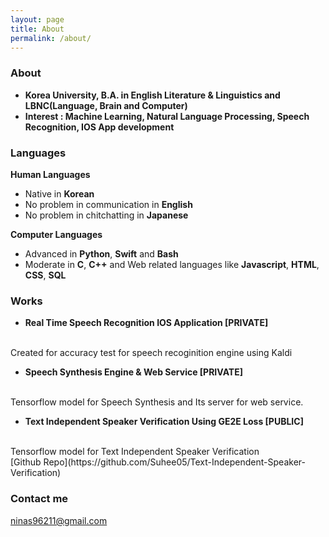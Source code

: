 ```yaml
---
layout: page
title: About
permalink: /about/
---
```




### About

* **Korea University, B.A. in English Literature & Linguistics and LBNC(Language, Brain and Computer)**
* **Interest : Machine Learning, Natural Language Processing, Speech Recognition, IOS App development**


### Languages

**Human Languages**

- Native in **Korean**
- No problem in communication in **English**
- No problem in chitchatting in **Japanese**

**Computer Languages**

- Advanced in **Python**, **Swift** and **Bash**
- Moderate in **C**, **C++** and Web related languages like **Javascript**, **HTML**, **CSS**, **SQL**


### Works

* **Real Time Speech Recognition IOS Application [PRIVATE]**
<br> 
Created for accuracy test for speech recoginition engine using Kaldi 

* **Speech Synthesis Engine & Web Service [PRIVATE]**
<br> 
Tensorflow model for Speech Synthesis and Its server for web service.

* **Text Independent Speaker Verification Using GE2E Loss [PUBLIC]**
<br> 
Tensorflow model for Text Independent Speaker Verification
<br> 
[Github Repo](https://github.com/Suhee05/Text-Independent-Speaker-Verification)


### Contact me

[ninas96211@gmail.com](mailto:ninas96211@gmail.com)